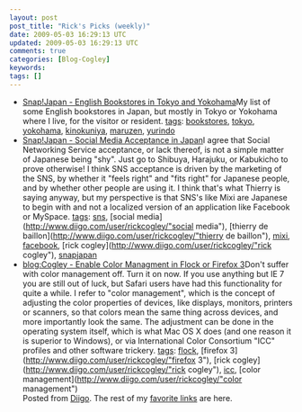 ```yaml
---           
layout: post
post_title: "Rick's Picks (weekly)"
date: 2009-05-03 16:29:13 UTC
updated: 2009-05-03 16:29:13 UTC
comments: true
categories: [Blog-Cogley]
keywords: 
tags: []
---
```

 
- [Snap!Japan - English Bookstores in Tokyo and Yokohama](http://rick.cogley.info/snapjapan/index.php?id=2759816063569626106)My list of some English bookstores in Japan, but mostly in Tokyo or Yokohama where I live, for the visitor or resident. [tags](http://www.diigo.com/cloud/rickcogley): [bookstores](http://www.diigo.com/user/rickcogley/bookstores), [tokyo](http://www.diigo.com/user/rickcogley/tokyo), [yokohama](http://www.diigo.com/user/rickcogley/yokohama), [kinokuniya](http://www.diigo.com/user/rickcogley/kinokuniya), [maruzen](http://www.diigo.com/user/rickcogley/maruzen), [yurindo](http://www.diigo.com/user/rickcogley/yurindo)
- [Snap!Japan - Social Media Acceptance in Japan](http://rick.cogley.info/snapjapan/index.php?id=8867724646355322321)I agree that Social Networking Service acceptance, or lack thereof, is not a simple matter of Japanese being "shy". Just go to Shibuya, Harajuku, or Kabukicho to prove otherwise! I think SNS acceptance is driven by the marketing of the SNS, by whether it "feels right" and "fits right" for Japanese people, and by whether other people are using it. I think that's what Thierry is saying anyway, but my perspective is that SNS's like Mixi are Japanese to begin with and not a localized version of an application like Facebook or MySpace. [tags](http://www.diigo.com/cloud/rickcogley): [sns](http://www.diigo.com/user/rickcogley/sns), [social media](http://www.diigo.com/user/rickcogley/"social media"), [thierry de baillon](http://www.diigo.com/user/rickcogley/"thierry de baillon"), [mixi](http://www.diigo.com/user/rickcogley/mixi), [facebook](http://www.diigo.com/user/rickcogley/facebook), [rick cogley](http://www.diigo.com/user/rickcogley/"rick cogley"), [snapjapan](http://www.diigo.com/user/rickcogley/snapjapan)
- [blog:Cogley - Enable Color Managment in Flock or Firefox 3](http://rick.cogley.info/blog/index.php?id=4286735027446553068)Don't suffer with color management off. Turn it on now. If you use anything but IE 7 you are still out of luck, but Safari users have had this functionality for quite a while. I refer to "color management", which is the concept of adjusting the color properties of devices, like displays, monitors, printers or scanners, so that colors mean the same thing across devices, and more importantly look the same. The adjustment can be done in the operating system itself, which is what Mac OS X does (and one reason it is superior to Windows), or via International Color Consortium "ICC" profiles and other software trickery. [tags](http://www.diigo.com/cloud/rickcogley): [flock](http://www.diigo.com/user/rickcogley/flock), [firefox 3](http://www.diigo.com/user/rickcogley/"firefox 3"), [rick cogley](http://www.diigo.com/user/rickcogley/"rick cogley"), [icc](http://www.diigo.com/user/rickcogley/icc), [color management](http://www.diigo.com/user/rickcogley/"color management")
<br />Posted from [Diigo](http://www.diigo.com). The rest of my [favorite links](http://www.diigo.com/user/rickcogley) are here.